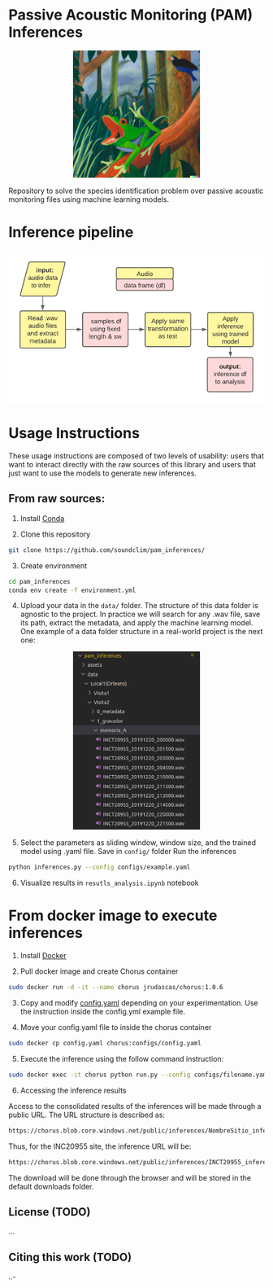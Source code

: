 # Passive Acoustic Monitoring (PAM) Inferences

<div align="center">
<img class="img-fluid" src="pam/assets/frog_shouting,_Henri_Rousseau_painting.png" alt="img-verification" width="250" height="250">
</div>

Repository to solve the species identification problem over passive acoustic monitoring files using machine learning models.

# Inference pipeline

<div align="center">
<img class="img-fluid" src="pam/assets/pipeline.png" alt="img-verification" >
</div>

# Usage Instructions
These usage instructions are composed of two levels of usability: users that want to interact directly with the raw sources of this library and users that just want to use the models to generate new inferences. 

## From raw sources:

1. Install [Conda](http://conda.io/)

2. Clone this repository

```bash
git clone https://github.com/soundclim/pam_inferences/
```

3. Create environment

```bash
cd pam_inferences
conda env create -f environment.yml
```
4. Upload your data in the `data/` folder. The structure of this data folder is agnostic to the project. In practice we will search for any .wav file, save its path, extract the metadata, and apply the machine learning model. One example of a data folder structure in a real-world project is the next one:

<div align="center">
<img class="img-fluid" src="pam/assets/orleans_data_structure.png" alt="img-verification" width="250" height="350">
</div>

5. Select the parameters as sliding window, window size, and the trained model using .yaml file. Save in `config/` folder Run the inferences 

```bash
python inferences.py --config configs/example.yaml
```

6. Visualize results in `resutls_analysis.ipynb` notebook

# From docker image to execute inferences

1. Install [Docker](https://docs.docker.com/engine/install/ubuntu/)

2. Pull docker image and create Chorus container

```bash
sudo docker run -d -it --name chorus jrudascas/chorus:1.0.6
```

3. Copy and modify [config.yaml](https://chorus.blob.core.windows.net/public/config.yaml) depending on your experimentation. Use the instruction inside the config.yml example file.

4. Move your config.yaml file to inside the chorus container

```bash
sudo docker cp config.yaml chorus:configs/config.yaml
```
5. Execute the inference using the follow command instruction:

```bash
sudo docker exec -it chorus python run.py --config configs/filename.yaml
```

6. Accessing the inference results

Access to the consolidated results of the inferences will be made through a public URL. The URL structure is described as:

```bash
https://chorus.blob.core.windows.net/public/inferences/NombreSitio_inferences_torch.parquet.gzip
```

Thus, for the INC20955 site, the inference URL will be:

```bash
https://chorus.blob.core.windows.net/public/inferences/INCT20955_inferences_torch.parquet.gzip
```

The download will be done through the browser and will be stored in the default downloads folder.

## License (TODO)

...


## Citing this work (TODO)

..-
